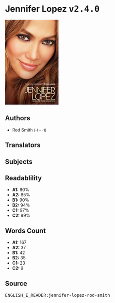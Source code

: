# Jennifer Lopez <kbd>v2.4.0</kbd>

![](./cover.medium.jpg "")

## Authors


 - Rod Smith <small>(-1 - -1)</small>

## Translators



## Subjects



## Readablility


 - **A1:** 80%
 - **A2:** 85%
 - **B1:** 90%
 - **B2:** 94%
 - **C1:** 97%
 - **C2:** 99%

## Words Count


 - **A1:** 167
 - **A2:** 37
 - **B1:** 42
 - **B2:** 35
 - **C1:** 23
 - **C2:** 9

## Source


<kbd>ENGLISH_E_READER:jennifer-lopez-rod-smith</kbd>
